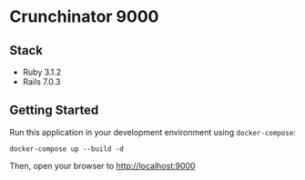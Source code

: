 # Crunchinator 9000

## Stack

* Ruby 3.1.2
* Rails 7.0.3

## Getting Started

Run this application in your development environment using `docker-compose`:

```
docker-compose up --build -d
```

Then, open your browser to [http://localhost:9000](http://localhost:9000)
